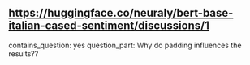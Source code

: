 ## https://huggingface.co/neuraly/bert-base-italian-cased-sentiment/discussions/1

contains_question: yes
question_part: Why do padding influences the results??